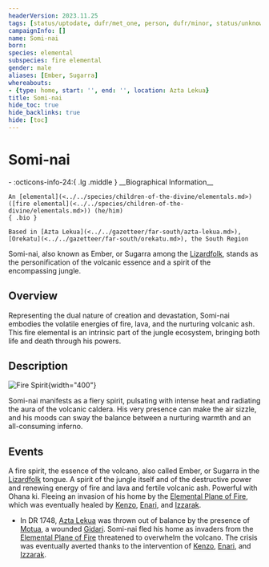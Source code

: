 ```yaml
---
headerVersion: 2023.11.25
tags: [status/uptodate, dufr/met_one, person, dufr/minor, status/unknown]
campaignInfo: []
name: Somi-nai
born:
species: elemental
subspecies: fire elemental
gender: male
aliases: [Ember, Sugarra]
whereabouts:
- {type: home, start: '', end: '', location: Azta Lekua}
title: Somi-nai
hide_toc: true
hide_backlinks: true
hide: [toc]
---
```

# Somi-nai
<div class="grid cards ext-narrow-margin ext-one-column" markdown>
- :octicons-info-24:{ .lg .middle } __Biographical Information__

    An [elemental](<../../species/children-of-the-divine/elementals.md>) ([fire elemental](<../../species/children-of-the-divine/elementals.md>)) (he/him)  
    { .bio }

    Based in [Azta Lekua](<../../gazetteer/far-south/azta-lekua.md>), [Orekatu](<../../gazetteer/far-south/orekatu.md>), the South Region
</div>


Somi-nai, also known as Ember, or Sugarra among the [Lizardfolk](<../../species/children-of-the-embodied-gods/lizardfolk/lizardfolk.md>), stands as the personification of the volcanic essence and a spirit of the encompassing jungle.
## Overview

Representing the dual nature of creation and devastation, Somi-nai embodies the volatile energies of fire, lava, and the nurturing volcanic ash. This fire elemental is an intrinsic part of the jungle ecosystem, bringing both life and death through his powers.
## Description

![Fire Spirit](../../assets/fire-spirit.png){width="400"}

Somi-nai manifests as a fiery spirit, pulsating with intense heat and radiating the aura of the volcanic caldera. His very presence can make the air sizzle, and his moods can sway the balance between a nurturing warmth and an all-consuming inferno.
## Events

A fire spirit, the essence of the volcano, also called Ember, or Sugarra in the [Lizardfolk](<../../species/children-of-the-embodied-gods/lizardfolk/lizardfolk.md>) tongue. A spirit of the jungle itself and of the destructive power and renewing energy of fire and lava and fertile volcanic ash. Powerful with Ohana ki. Fleeing an invasion of his home by the  [Elemental Plane of Fire](<../../cosmology/multiverse/energy-realms/elemental-realms/elemental-plane-of-fire.md>), which was eventually healed by [Kenzo](<../pcs/dunmar-fellowship/kenzo.md>), [Enari](<../lizardfolk/enari.md>), and [Izzarak](<../pcs/dunmar-fellowship/guests/izzarak.md>).

- In DR 1748, [Azta Lekua](<../../gazetteer/far-south/azta-lekua.md>) was thrown out of balance by the presence of [Motua](<../extraplanar-powers/motua.md>), a wounded [Gidari](<../../species/children-of-belief/gidari.md>). Somi-nai fled his home as invaders from the [Elemental Plane of Fire](<../../cosmology/multiverse/energy-realms/elemental-realms/elemental-plane-of-fire.md>) threatened to overwhelm the volcano. The crisis was eventually averted thanks to the intervention of [Kenzo](<../pcs/dunmar-fellowship/kenzo.md>), [Enari](<../lizardfolk/enari.md>), and [Izzarak](<../pcs/dunmar-fellowship/guests/izzarak.md>).



